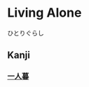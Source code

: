 # Living Alone
ひとりぐらし

## Kanji
### [一](../Kanji/kanji-dict/一.md)[人](../Kanji/kanji-dict/人.md)[暮](../Kanji/kanji-dict/暮.md)